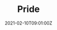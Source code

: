 ---
title: Pride
date: 2021-02-10T09:01:00Z
url: null
image: pride-tomster.png
tags:
  - all
  - tomster
---